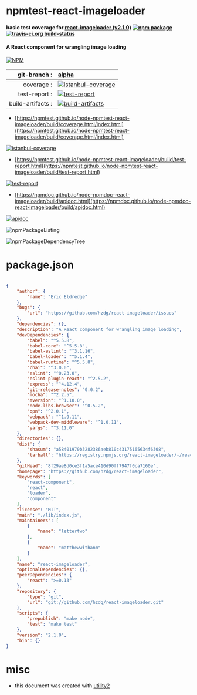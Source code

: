 # npmtest-react-imageloader

#### basic test coverage for  [react-imageloader (v2.1.0)](https://github.com/hzdg/react-imageloader)  [![npm package](https://img.shields.io/npm/v/npmtest-react-imageloader.svg?style=flat-square)](https://www.npmjs.org/package/npmtest-react-imageloader) [![travis-ci.org build-status](https://api.travis-ci.org/npmtest/node-npmtest-react-imageloader.svg)](https://travis-ci.org/npmtest/node-npmtest-react-imageloader)

#### A React component for wrangling image loading

[![NPM](https://nodei.co/npm/react-imageloader.png?downloads=true&downloadRank=true&stars=true)](https://www.npmjs.com/package/react-imageloader)

| git-branch : | [alpha](https://github.com/npmtest/node-npmtest-react-imageloader/tree/alpha)|
|--:|:--|
| coverage : | [![istanbul-coverage](https://npmtest.github.io/node-npmtest-react-imageloader/build/coverage.badge.svg)](https://npmtest.github.io/node-npmtest-react-imageloader/build/coverage.html/index.html)|
| test-report : | [![test-report](https://npmtest.github.io/node-npmtest-react-imageloader/build/test-report.badge.svg)](https://npmtest.github.io/node-npmtest-react-imageloader/build/test-report.html)|
| build-artifacts : | [![build-artifacts](https://npmtest.github.io/node-npmtest-react-imageloader/glyphicons_144_folder_open.png)](https://github.com/npmtest/node-npmtest-react-imageloader/tree/gh-pages/build)|

- [https://npmtest.github.io/node-npmtest-react-imageloader/build/coverage.html/index.html](https://npmtest.github.io/node-npmtest-react-imageloader/build/coverage.html/index.html)

[![istanbul-coverage](https://npmtest.github.io/node-npmtest-react-imageloader/build/screenCapture.buildCi.browser.%252Ftmp%252Fbuild%252Fcoverage.lib.html.png)](https://npmtest.github.io/node-npmtest-react-imageloader/build/coverage.html/index.html)

- [https://npmtest.github.io/node-npmtest-react-imageloader/build/test-report.html](https://npmtest.github.io/node-npmtest-react-imageloader/build/test-report.html)

[![test-report](https://npmtest.github.io/node-npmtest-react-imageloader/build/screenCapture.buildCi.browser.%252Ftmp%252Fbuild%252Ftest-report.html.png)](https://npmtest.github.io/node-npmtest-react-imageloader/build/test-report.html)

- [https://npmdoc.github.io/node-npmdoc-react-imageloader/build/apidoc.html](https://npmdoc.github.io/node-npmdoc-react-imageloader/build/apidoc.html)

[![apidoc](https://npmdoc.github.io/node-npmdoc-react-imageloader/build/screenCapture.buildCi.browser.%252Ftmp%252Fbuild%252Fapidoc.html.png)](https://npmdoc.github.io/node-npmdoc-react-imageloader/build/apidoc.html)

![npmPackageListing](https://npmtest.github.io/node-npmtest-react-imageloader/build/screenCapture.npmPackageListing.svg)

![npmPackageDependencyTree](https://npmtest.github.io/node-npmtest-react-imageloader/build/screenCapture.npmPackageDependencyTree.svg)



# package.json

```json

{
    "author": {
        "name": "Eric Eldredge"
    },
    "bugs": {
        "url": "https://github.com/hzdg/react-imageloader/issues"
    },
    "dependencies": {},
    "description": "A React component for wrangling image loading",
    "devDependencies": {
        "babel": "^5.5.8",
        "babel-core": "^5.5.8",
        "babel-eslint": "^3.1.16",
        "babel-loader": "^5.1.4",
        "babel-runtime": "^5.5.8",
        "chai": "^3.0.0",
        "eslint": "^0.23.0",
        "eslint-plugin-react": "^2.5.2",
        "express": "^4.12.4",
        "git-release-notes": "0.0.2",
        "mocha": "^2.2.5",
        "mversion": "^1.10.0",
        "node-libs-browser": "^0.5.2",
        "opn": "^2.0.1",
        "webpack": "^1.9.11",
        "webpack-dev-middleware": "^1.0.11",
        "yargs": "^3.11.0"
    },
    "directories": {},
    "dist": {
        "shasum": "a58401970b3282386aeb810c43175165634f6308",
        "tarball": "https://registry.npmjs.org/react-imageloader/-/react-imageloader-2.1.0.tgz"
    },
    "gitHead": "8f29ae8d0ce3f1a5ace410d90ff7947f0ca7160e",
    "homepage": "https://github.com/hzdg/react-imageloader",
    "keywords": [
        "react-component",
        "react",
        "loader",
        "component"
    ],
    "license": "MIT",
    "main": "./lib/index.js",
    "maintainers": [
        {
            "name": "lettertwo"
        },
        {
            "name": "matthewwithanm"
        }
    ],
    "name": "react-imageloader",
    "optionalDependencies": {},
    "peerDependencies": {
        "react": ">=0.13"
    },
    "repository": {
        "type": "git",
        "url": "git://github.com/hzdg/react-imageloader.git"
    },
    "scripts": {
        "prepublish": "make node",
        "test": "make test"
    },
    "version": "2.1.0",
    "bin": {}
}
```



# misc
- this document was created with [utility2](https://github.com/kaizhu256/node-utility2)
